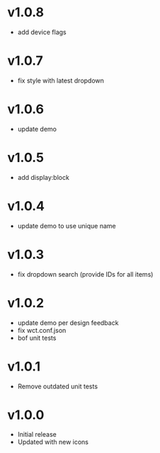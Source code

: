 v1.0.8
==================
* add device flags

v1.0.7
==================
* fix style with latest dropdown

v1.0.6
==================
* update demo

v1.0.5
==================
* add display:block

v1.0.4
==================
* update demo to use unique name

v1.0.3
==================
* fix dropdown search (provide IDs for all items)

v1.0.2
==================
* update demo per design feedback
* fix wct.conf.json
* bof unit tests

v1.0.1
==================
* Remove outdated unit tests

v1.0.0
==================
* Initial release
* Updated with new icons
